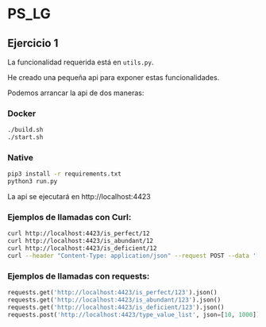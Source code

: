 # PS_LG

## Ejercicio 1

La funcionalidad requerida está en `utils.py`.

He creado una pequeña api para exponer estas funcionalidades.

Podemos arrancar la api de dos maneras:

### Docker

```bash
./build.sh
./start.sh
```

### Native

```bash
pip3 install -r requirements.txt
python3 run.py
```

La api se ejecutará en http://localhost:4423

### Ejemplos de llamadas con Curl:

```bash
curl http://localhost:4423/is_perfect/12
curl http://localhost:4423/is_abundant/12
curl http://localhost:4423/is_deficient/12
curl --header "Content-Type: application/json" --request POST --data '[10, 1000]' http://localhost:4423/type_value_list
```

### Ejemplos de llamadas con requests:

```python
requests.get('http://localhost:4423/is_perfect/123').json()
requests.get('http://localhost:4423/is_abundant/123').json()
requests.get('http://localhost:4423/is_deficient/123').json()
requests.post('http://localhost:4423/type_value_list', json=[10, 1000]).json()
```
